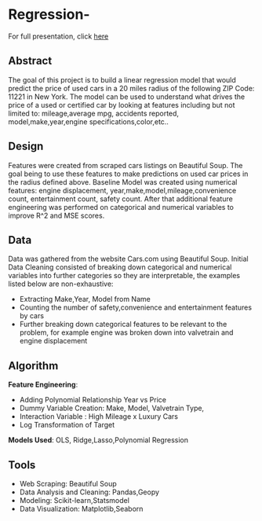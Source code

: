 # Regression-

For full presentation, click [here]()

## **Abstract** 
The goal of this project is to build a linear regression model that would predict the price of used
cars in a 20 miles radius of the following ZIP Code: 11221 in New York. The model can be used
to understand what drives the price of a used or certified car by looking at features including but
not limited to: mileage,average mpg, accidents reported, model,make,year,engine
specifications,color,etc..

## **Design**
Features were created from scraped cars listings on Beautiful Soup. The goal being to use
these features to make predictions on used car prices in the radius defined above.
Baseline Model was created using numerical features: engine displacement,
year,make,model,mileage,convenience count, entertainment count, safety count. After that
additional feature engineering was performed on categorical and numerical variables to improve
R^2 and MSE scores.

## **Data**
Data was gathered from the website Cars.com using Beautiful Soup.
Initial Data Cleaning consisted of breaking down categorical and numerical variables into further
categories so they are interpretable, the examples listed below are non-exhaustive:
	
* Extracting Make,Year, Model from Name
* Counting the number of safety,convenience and entertainment features by cars
* Further breaking down categorical features to be relevant to the problem, for example
engine was broken down into valvetrain and engine displacement

## **Algorithm**
**Feature Engineering**:
	
* Adding Polynomial Relationship Year vs Price
* Dummy Variable Creation: Make, Model, Valvetrain Type,
*  Interaction Variable : High Mileage x Luxury Cars
* Log Transformation of Target

**Models Used**:
OLS, Ridge,Lasso,Polynomial Regression

## **Tools**
	
* Web Scraping: Beautiful Soup
* Data Analysis and Cleaning: Pandas,Geopy
* Modeling: Scikit-learn,Statsmodel
* Data Visualization: Matplotlib,Seaborn

